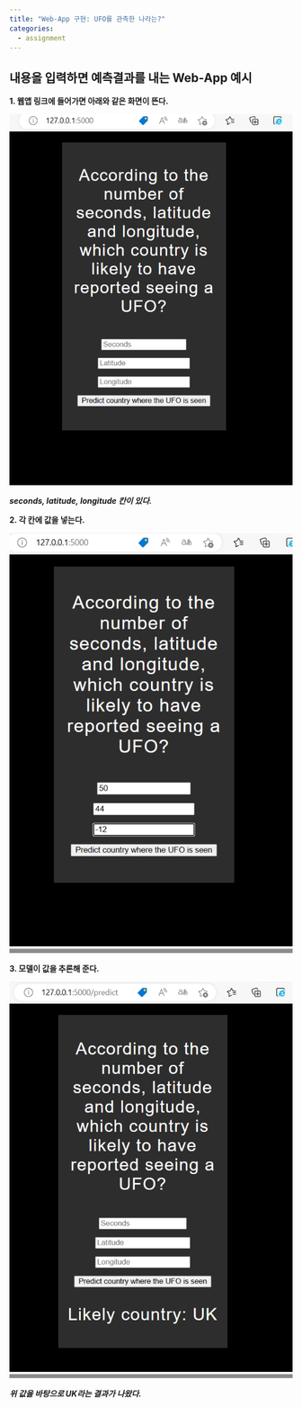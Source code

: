 ```yaml
---
title: "Web-App 구현: UFO를 관측한 나라는?"
categories:
  - assignment
---
```

내용을 입력하면 예측결과를 내는 Web-App 예시
---

**1. 웹앱 링크에 들어가면 아래와 같은 화면이 뜬다.**

![webapp1](https://raw.githubusercontent.com/StealthBlack66/StealthBlack66.github.io/master/_posts/webapp1.png)

***seconds, latitude, longitude 칸이 있다.***

**2. 각 칸에 값을 넣는다.**

![webapp2](https://raw.githubusercontent.com/StealthBlack66/StealthBlack66.github.io/master/_posts/webapp2.png)

**3. 모델이 값을 추론해 준다.**

![webapp3](https://raw.githubusercontent.com/StealthBlack66/StealthBlack66.github.io/master/_posts/webapp3.png)

***위 값을 바탕으로 UK라는 결과가 나왔다.***
